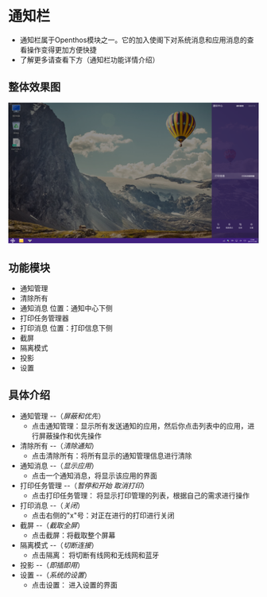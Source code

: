 # 通知栏
   - 通知栏属于Openthos模块之一。它的加入使阁下对系统消息和应用消息的查看操作变得更加方便快捷
   - 了解更多请查看下方（通知栏功能详情介绍）

## 整体效果图
![](pic/tongzhilan/notification.png)

## 功能模块
   - 通知管理
   - 清除所有
   - 通知消息 位置：通知中心下侧
   - 打印任务管理器
   - 打印消息 位置：打印信息下侧
   - 截屏
   - 隔离模式
   - 投影
   - 设置
   
## 具体介绍  
   - 通知管理 --（*屏蔽和优先*）
      - 点击通知管理：显示所有发送通知的应用，然后你点击列表中的应用，进行屏蔽操作和优先操作
   - 清除所有 --（*清除通知*）
      - 点击清除所有：将所有显示的通知管理信息进行清除
   - 通知消息 --（*显示应用*）
      - 点击一个通知消息，将显示该应用的界面
   - 打印任务管理 --（*暂停和开始 取消打印*）
      - 点击打印任务管理： 将显示打印管理的列表，根据自己的需求进行操作
   - 打印消息 --（*关闭*）
      - 点击右侧的"x"号：对正在进行的打印进行关闭
   - 截屏 --（*截取全屏*）
      - 点击截屏：将截取整个屏幕
   - 隔离模式  --（*切断连接*）
      - 点击隔离： 将切断有线网和无线网和蓝牙
   - 投影 --（*即插即用*）
   - 设置 --（*系统的设置*）
      - 点击设置： 进入设置的界面
